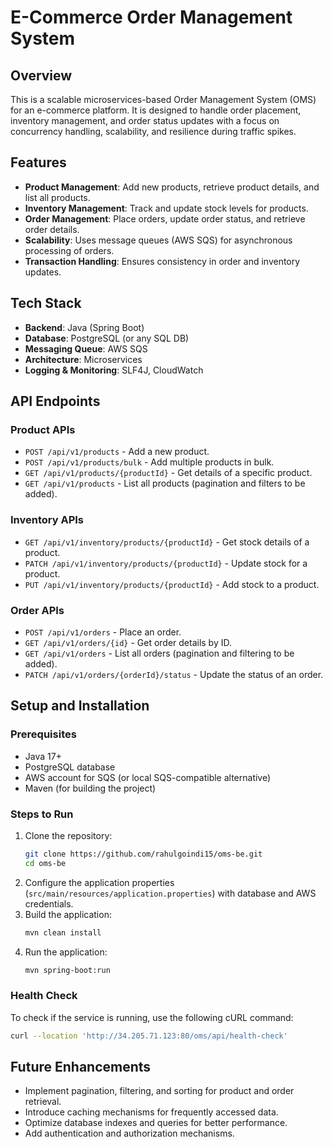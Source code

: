 # E-Commerce Order Management System

## Overview
This is a scalable microservices-based Order Management System (OMS) for an e-commerce platform. It is designed to handle order placement, inventory management, and order status updates with a focus on concurrency handling, scalability, and resilience during traffic spikes.

## Features
- **Product Management**: Add new products, retrieve product details, and list all products.
- **Inventory Management**: Track and update stock levels for products.
- **Order Management**: Place orders, update order status, and retrieve order details.
- **Scalability**: Uses message queues (AWS SQS) for asynchronous processing of orders.
- **Transaction Handling**: Ensures consistency in order and inventory updates.

## Tech Stack
- **Backend**: Java (Spring Boot)
- **Database**: PostgreSQL (or any SQL DB)
- **Messaging Queue**: AWS SQS
- **Architecture**: Microservices
- **Logging & Monitoring**: SLF4J, CloudWatch

## API Endpoints

### Product APIs
- `POST /api/v1/products` - Add a new product.
- `POST /api/v1/products/bulk` - Add multiple products in bulk.
- `GET /api/v1/products/{productId}` - Get details of a specific product.
- `GET /api/v1/products` - List all products (pagination and filters to be added).

### Inventory APIs
- `GET /api/v1/inventory/products/{productId}` - Get stock details of a product.
- `PATCH /api/v1/inventory/products/{productId}` - Update stock for a product.
- `PUT /api/v1/inventory/products/{productId}` - Add stock to a product.

### Order APIs
- `POST /api/v1/orders` - Place an order.
- `GET /api/v1/orders/{id}` - Get order details by ID.
- `GET /api/v1/orders` - List all orders (pagination and filtering to be added).
- `PATCH /api/v1/orders/{orderId}/status` - Update the status of an order.

## Setup and Installation

### Prerequisites
- Java 17+
- PostgreSQL database
- AWS account for SQS (or local SQS-compatible alternative)
- Maven (for building the project)

### Steps to Run
1. Clone the repository:
   ```sh
   git clone https://github.com/rahulgoindi15/oms-be.git
   cd oms-be
   ```
2. Configure the application properties (`src/main/resources/application.properties`) with database and AWS credentials.
3. Build the application:
   ```sh
   mvn clean install
   ```
4. Run the application:
   ```sh
   mvn spring-boot:run
   ```

### Health Check
To check if the service is running, use the following cURL command:
```sh
curl --location 'http://34.205.71.123:80/oms/api/health-check'
```

## Future Enhancements
- Implement pagination, filtering, and sorting for product and order retrieval.
- Introduce caching mechanisms for frequently accessed data.
- Optimize database indexes and queries for better performance.
- Add authentication and authorization mechanisms.

